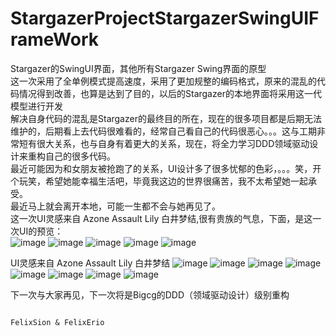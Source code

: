 # StargazerProjectStargazerSwingUIFrameWork</br>
Stargazer的SwingUI界面，其他所有Stargazer Swing界面的原型</br>
这一次采用了全单例模式提高速度，采用了更加规整的编码格式，原来的混乱的代码情况得到改善，也算是达到了目的，以后的Stargazer的本地界面将采用这一代模型进行开发</br>
解决自身代码的混乱是Stargazer的最终目的所在，现在的很多项目都是后期无法维护的，后期看上去代码很难看的，经常自己看自己的代码很恶心。。。这与工期非常短有很大关系，也与自身有着更大的关系，现在，将全力学习DDD领域驱动设计来重构自己的很多代码。</br>
最近可能因为和女朋友被抢跑了的关系，UI设计多了很多忧郁的色彩，。。。笑，开个玩笑，希望她能幸福生活吧，毕竟我这边的世界很痛苦，我不太希望她一起承受。</br>
最近马上就会离开本地，可能一生都不会与她再见了。</br>
这一次UI灵感来自 Azone Assault Lily 白井梦结,很有贵族的气息，下面，是这一次UI的预览：</br>
![image](https://github.com/pisual/StargazerProjectStargazerSwingUIFrameWork/blob/master/Preview/1.jpg)
![image](https://github.com/pisual/StargazerProjectStargazerSwingUIFrameWork/blob/master/Preview/2.jpg)
![image](https://github.com/pisual/StargazerProjectStargazerSwingUIFrameWork/blob/master/Preview/3.jpg)
![image](https://github.com/pisual/StargazerProjectStargazerSwingUIFrameWork/blob/master/StargazerUIAssaultLily/Loading.png)
![image](https://github.com/pisual/StargazerProjectStargazerSwingUIFrameWork/blob/master/StargazerUIAssaultLily/Background.png)

UI灵感来自 Azone Assault Lily 白井梦结
![image](https://github.com/pisual/StargazerProjectStargazerSwingUIFrameWork/blob/master/StargazerUIAssaultLily/1.jpg)
![image](https://github.com/pisual/StargazerProjectStargazerSwingUIFrameWork/blob/master/StargazerUIAssaultLily/2.jpg)
![image](https://github.com/pisual/StargazerProjectStargazerSwingUIFrameWork/blob/master/StargazerUIAssaultLily/3.jpg)
![image](https://github.com/pisual/StargazerProjectStargazerSwingUIFrameWork/blob/master/StargazerUIAssaultLily/4.jpg)
![image](https://github.com/pisual/StargazerProjectStargazerSwingUIFrameWork/blob/master/StargazerUIAssaultLily/5.jpg)
![image](https://github.com/pisual/StargazerProjectStargazerSwingUIFrameWork/blob/master/StargazerUIAssaultLily/6.jpg)
![image](https://github.com/pisual/StargazerProjectStargazerSwingUIFrameWork/blob/master/StargazerUIAssaultLily/7.jpg)
![image](https://github.com/pisual/StargazerProjectStargazerSwingUIFrameWork/blob/master/StargazerUIAssaultLily/8.jpg)

下一次与大家再见，下一次将是Bigcg的DDD（领域驱动设计）级别重构

                                                                                              FelixSion & FelixErio
